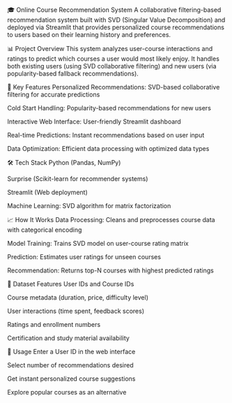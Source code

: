 🎓 Online Course Recommendation System
A collaborative filtering-based recommendation system built with SVD (Singular Value Decomposition) and deployed via Streamlit that provides personalized course recommendations to users based on their learning history and preferences.

📊 Project Overview
This system analyzes user-course interactions and ratings to predict which courses a user would most likely enjoy. It handles both existing users (using SVD collaborative filtering) and new users (via popularity-based fallback recommendations).

🚀 Key Features
Personalized Recommendations: SVD-based collaborative filtering for accurate predictions

Cold Start Handling: Popularity-based recommendations for new users

Interactive Web Interface: User-friendly Streamlit dashboard

Real-time Predictions: Instant recommendations based on user input

Data Optimization: Efficient data processing with optimized data types

🛠️ Tech Stack
Python (Pandas, NumPy)

Surprise (Scikit-learn for recommender systems)

Streamlit (Web deployment)

Machine Learning: SVD algorithm for matrix factorization

📈 How It Works
Data Processing: Cleans and preprocesses course data with categorical encoding

Model Training: Trains SVD model on user-course rating matrix

Prediction: Estimates user ratings for unseen courses

Recommendation: Returns top-N courses with highest predicted ratings

📁 Dataset Features
User IDs and Course IDs

Course metadata (duration, price, difficulty level)

User interactions (time spent, feedback scores)

Ratings and enrollment numbers

Certification and study material availability

🎯 Usage
Enter a User ID in the web interface

Select number of recommendations desired

Get instant personalized course suggestions

Explore popular courses as an alternative
